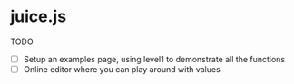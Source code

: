 # juice.js



TODO

- [ ] Setup an examples page, using level1 to demonstrate all the functions
- [ ] Online editor where you can play around with values